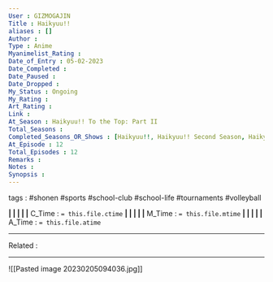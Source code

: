 ```yaml
---
User : GIZMOGAJIN
Title : Haikyuu!!
aliases : []
Author : 
Type : Anime
Myanimelist_Rating : 
Date_of_Entry : 05-02-2023 
Date_Completed : 
Date_Paused : 
Date_Dropped : 
My_Status : Ongoing
My_Rating : 
Art_Rating : 
Link : 
At_Season : Haikyuu!! To the Top: Part II
Total_Seasons : 
Completed_Seasons_OR_Shows : [Haikyuu!!, Haikyuu!! Second Season, Haikyuu!! Karasuno High School vs Shiratorizawa Academy, Haikyuu!! To the Top, Haikyuu!! To the Top: Part II]
At_Episode : 12
Total_Episodes : 12
Remarks : 
Notes : 
Synopsis : 
---
```

 tags : #shonen #sports #school-club #school-life #tournaments #volleyball

**|  |  |  |  |** C_Time : `= this.file.ctime` **|  |  |  |  |** M_Time : `= this.file.mtime` **|  |  |  |  |** A_Time : `= this.file.atime` 

---
Related : 

---
![[Pasted image 20230205094036.jpg]]